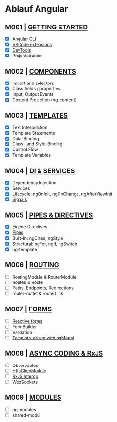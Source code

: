 # Ablauf Angular

## M001 | [GETTING STARTED](https://angular.dev/guide/setup-local)

-   [x] [Angular CLI](https://angular.dev/tools/cli)
-   [x] [VSCode extensions](https://marketplace.visualstudio.com/search?term=angular+essentials&target=VSCode)
-   [x] [DevTools](https://angular.dev/tools/devtools)
-   [x] Projektstruktur

## M002 | [COMPONENTS](https://angular.dev/guide/components)

-   [x] Import and selectors
-   [x] Class fields / properties
-   [x] Input, Output Events
-   [x] Content Projection (ng-content)

## M003 | [TEMPLATES](https://angular.dev/guide/templates)

-   [x] Text Interpolation
-   [x] Template Statements
-   [x] Data-Binding
-   [x] Class- and Style-Binding
-   [x] Control Flow
-   [x] Template Variables

## M004 | [DI & SERVICES](https://angular.dev/guide/di)

-   [x] Dependency Injection
-   [x] Services
-   [x] Lifecycle: ngOnInit, ngOnChange, ngAfterViewInit
-   [x] [Signals](https://angular.dev/guide/signals)

## M005 | [PIPES & DIRECTIVES](https://angular.dev/guide/built-in-directives)

-   [x] Eigene Directives
-   [x] [Pipes](https://angular.dev/guide/pipes)
-   [x] Built-In: ngClass, ngStyle
-   [x] Structural: ngFor, ngIf, ngSwitch
-   [x] ng-template

## M006 | [ROUTING](https://angular.dev/guide/routing)

-   [ ] RoutingModule & RouterModule
-   [ ] Routes & Route
-   [ ] Paths, Endpoints, Redirections
-   [ ] router-outlet & routerLink

## M007 | [FORMS](https://angular.dev/guide/forms)

-   [ ] [Reactive forms](https://angular.dev/guide/forms/reactive-forms)
-   [ ] FormBuilder
-   [ ] Validation
-   [ ] [Template-driven with ngModel](https://angular.dev/guide/forms/template-driven-forms)

## M008 | [ASYNC CODING & RxJS](https://rxjs.dev/)

-   [ ] Observables
-   [ ] [HttpClienModule](https://angular.dev/guide/http)
-   [ ] [RxJS Interop](https://angular.dev/guide/signals/rxjs-interop)
-   [ ] WebSockets

## M009 | [MODULES](https://angular.dev/guide/understanding-angular-overview)

-   [ ] ng modules
-   [ ] shared-modul

<!--
## M0XX | [TESTING](https://angular.dev/guide/testing)

## M0XX | [PERFORMANCE](https://angular.dev/guide/performance)

## M0XX | [I18N](https://angular.dev/guide/i18n)

## M0XX | [ANIMATIONS](https://angular.dev/guide/animations)

## M0XX | [MATERIAL](https://material.angular.io/)

-->
